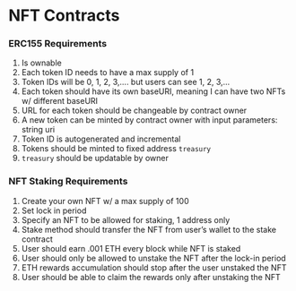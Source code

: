 # NFT Contracts

### ERC155 Requirements
1. Is ownable
2. Each token ID needs to have a max supply of 1
3. Token IDs will be 0, 1, 2, 3,.... but users can see 1, 2, 3,...
4. Each token should have its own baseURI, meaning I can have two NFTs w/ different baseURI
5. URL for each token should be changeable by contract owner
6. A new token can be minted by contract owner with input parameters:
string uri
7. Token ID is autogenerated and incremental
8. Tokens should be minted to fixed address `treasury`
9. `treasury` should be updatable by owner


### NFT Staking Requirements
1. Create your own NFT w/ a max supply of 100
2. Set lock in period
3. Specify an NFT to be allowed for staking, 1 address only
4. Stake method should transfer the NFT from user’s wallet to the stake contract
5. User should earn .001 ETH every block while NFT is staked
6. User should only be allowed to unstake the NFT after the lock-in period
7. ETH rewards accumulation should stop after the user unstaked the NFT
8. User should be able to claim the rewards only after unstaking the NFT
